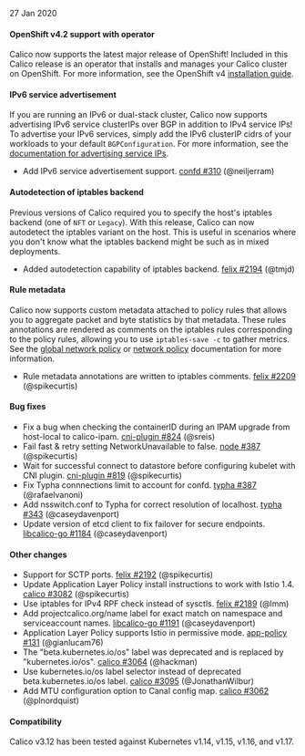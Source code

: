 27 Jan 2020

#### OpenShift v4.2 support with operator

Calico now supports the latest major release of OpenShift! Included in this
Calico release is an operator that installs and manages your Calico cluster on
OpenShift. For more information, see the OpenShift v4 [installation guide](https://docs.projectcalico.org/getting-started/openshift/installation).

#### IPv6 service advertisement

If you are running an IPv6 or dual-stack cluster, Calico now supports advertising IPv6 service clusterIPs
over BGP in addition to IPv4 service IPs! To advertise your IPv6 services, simply add the IPv6 clusterIP cidrs
of your workloads to your default `BGPConfiguration`. For more information, see the [documentation for advertising service IPs](https://docs.projectcalico.org/networking/advertise-service-ips).

 - Add IPv6 service advertisement support. [confd #310](https://github.com/projectcalico/confd/pull/310) (@neiljerram)

#### Autodetection of iptables backend

Previous versions of Calico required you to specify the host's iptables backend
(one of `NFT` or `Legacy`). With this release, Calico can now autodetect the
iptables variant on the host. This is useful in scenarios where you don't know
what the iptables backend might be such as in mixed deployments.

 - Added autodetection capability of iptables backend. [felix #2194](https://github.com/projectcalico/felix/pull/2194) (@tmjd)

#### Rule metadata

Calico now supports custom metadata attached to policy rules that allows you to aggregate packet and
byte statistics by that metadata. These rules annotations are rendered as comments on the iptables
rules corresponding to the policy rules, allowing you to use `iptables-save -c` to gather metrics. See the
[global network policy](https://docs.projectcalico.org/reference/resources/globalnetworkpolicy#rulemetadata)
or [network policy](https://docs.projectcalico.org/reference/resources/networkpolicy#rulemetadata) documentation
for more information.

 - Rule metadata annotations are written to iptables comments. [felix #2209](https://github.com/projectcalico/felix/pull/2209) (@spikecurtis)

#### Bug fixes

 - Fix a bug when checking the containerID during an IPAM upgrade from host-local to calico-ipam. [cni-plugin #824](https://github.com/projectcalico/cni-plugin/pull/824) (@sreis)
 - Fail fast & retry setting NetworkUnavailable to false. [node #387](https://github.com/projectcalico/node/pull/387) (@spikecurtis)
 - Wait for successful connect to datastore before configuring kubelet with CNI plugin. [cni-plugin #819](https://github.com/projectcalico/cni-plugin/pull/819) (@spikecurtis)
 - Fix Typha connnections limit to account for confd. [typha #387](https://github.com/projectcalico/typha/pull/348) (@rafaelvanoni)
 - Add nsswitch.conf to Typha for correct resolution of localhost. [typha #343](https://github.com/projectcalico/typha/pull/343) (@caseydavenport)
 - Update version of etcd client to fix failover for secure endpoints. [libcalico-go #1184](https://github.com/projectcalico/libcalico-go/pull/1184) (@caseydavenport)

#### Other changes

 - Support for SCTP ports. [felix #2192](https://github.com/projectcalico/felix/pull/2192) (@spikecurtis)
 - Update Application Layer Policy install instructions to work with Istio 1.4. [calico #3082](https://github.com/projectcalico/calico/pull/3082) (@spikecurtis)
 - Use iptables for IPv4 RPF check instead of sysctls. [felix #2189](https://github.com/projectcalico/felix/pull/2189) (@lmm)
 - Add projectcalico.org/name label for exact match on namespace and serviceaccount names. [libcalico-go #1191](https://github.com/projectcalico/libcalico-go/pull/1191) (@caseydavenport)
 - Application Layer Policy supports Istio in permissive mode. [app-policy #131](https://github.com/projectcalico/app-policy/pull/131) (@gianlucam76)
 - The "beta.kubernetes.io/os" label was deprecated and is replaced by "kubernetes.io/os". [calico #3064](https://github.com/projectcalico/calico/pull/3064) (@hackman)
 - Use kubernetes.io/os label selector instead of deprecated beta.kubernetes.io/os label. [calico #3095](https://github.com/projectcalico/calico/pull/3095) (@JonathanWilbur)
 - Add MTU configuration option to Canal config map. [calico #3062](https://github.com/projectcalico/calico/pull/3062) (@plnordquist)

#### Compatibility

Calico v3.12 has been tested against Kubernetes v1.14, v1.15, v1.16, and v1.17.
